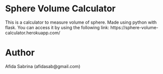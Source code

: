<h1> Sphere Volume Calculator </h1>
<text> This is a calculator to measure volume of sphere. Made using python with flask. You can access it by using the following link: https://sphere-volume-calculator.herokuapp.com/
<h1>Author </h1>
<text> Afida Sabrina (afidasab@gmail.com)
